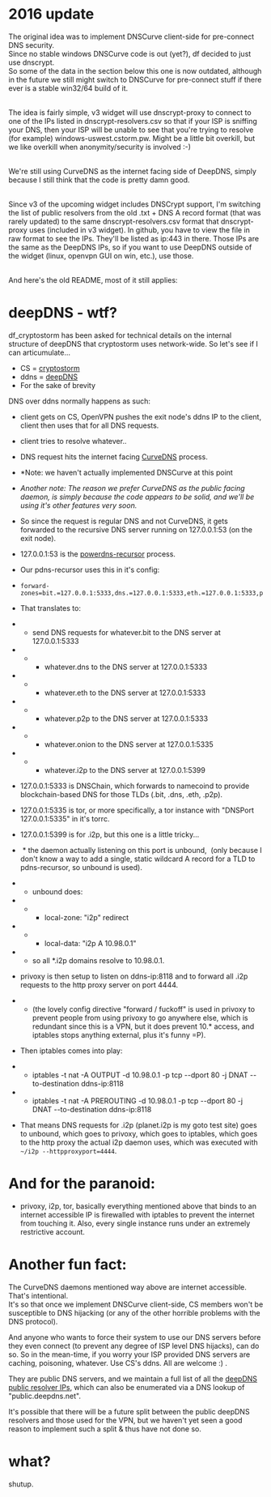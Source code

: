# 2016 update
The original idea was to implement DNSCurve client-side for pre-connect DNS security.<br>
Since no stable windows DNSCurve code is out (yet?), df decided to just use dnscrypt.<br>
So some of the data in the section below this one is now outdated, although in the future we still might switch to DNSCurve for pre-connect stuff if there ever is a stable win32/64 build of it.<br><br>

The idea is fairly simple, v3 widget will use dnscrypt-proxy to connect to one of the IPs listed in dnscrypt-resolvers.csv so that if your ISP is sniffing your DNS, then your ISP will be unable to see that you're trying to resolve (for example) windows-uswest.cstorm.pw. Might be a little bit overkill, but we like overkill when anonymity/security is involved :-)<br><br>

We're still using CurveDNS as the internet facing side of DeepDNS, simply because I still think that the code is pretty damn good.<br><br>

Since v3 of the upcoming widget includes DNSCrypt support, I'm switching the list of public resolvers from the old .txt + DNS A record format (that was rarely updated) to the same dnscrypt-resolvers.csv format that dnscrypt-proxy uses (included in v3 widget). In github, you have to view the file in raw format to see the IPs. They'll be listed as ip:443 in there. Those IPs are the same as the DeepDNS IPs, so if you want to use DeepDNS outside of the widget (linux, openvpn GUI on win, etc.), use those.<br><br>

And here's the old README, most of it still applies:

# deepDNS - wtf?

df_cryptostorm has been asked for technical details on the internal structure of deepDNS that cryptostorm uses network-wide. 
So let's see if I can articumulate...

  - CS = <a href="https://cryptostorm.is" target="_blank">cryptostorm</a>
  - ddns = <a href="http://deepdns.net" target="_blank">deepDNS</a>
  - For the sake of brevity

DNS over ddns normally happens as such:
 * client gets on CS, OpenVPN pushes the exit node's ddns IP to the client, client then uses that for all DNS requests.
 * client tries to resolve whatever..
 * DNS request hits the internet facing <a href="http://curvedns.on2it.net" target="_blank">CurveDNS</a> process.
 * *Note: we haven't actually implemented DNSCurve at this point
 * *Another note: The reason we prefer CurveDNS as the public facing daemon, is simply because the code appears to be solid, and we'll be using it's other features very soon.*
 * So since the request is regular DNS and not CurveDNS, it gets forwarded to the recursive DNS server running on 127.0.0.1:53 (on the exit node).
 * 127.0.0.1:53 is the <a href="https://doc.powerdns.com/md/recursor?" target="_blank">powerdns-recursor</a> process.
 * Our pdns-recursor uses this in it's config:  
*     forward-zones=bit.=127.0.0.1:5333,dns.=127.0.0.1:5333,eth.=127.0.0.1:5333,p2p.=127.0.0.1:5333,onion.=127.0.0.1:5335,i2p.=127.0.0.1:5399
 * That translates to:
 * * send DNS requests for whatever.bit to the DNS server at 127.0.0.1:5333
* *  * whatever.dns to the DNS server at 127.0.0.1:5333
* *  * whatever.eth to the DNS server at 127.0.0.1:5333
* *  * whatever.p2p to the DNS server at 127.0.0.1:5333
* *  * whatever.onion to the DNS server at 127.0.0.1:5335
* *  * whatever.i2p to the DNS server at 127.0.0.1:5399
 
* 127.0.0.1:5333 is DNSChain, which forwards to namecoind to provide blockchain-based DNS for those TLDs (.bit, .dns, .eth, .p2p).
*  127.0.0.1:5335 is tor, or more specifically, a tor instance with "DNSPort 127.0.0.1:5335" in it's torrc.
*  127.0.0.1:5399 is for .i2p, but this one is a little tricky...
*  * the daemon actually listening on this port is unbound,
  (only because I don't know a way to add a single, static wildcard A record for a TLD to pdns-recursor, so unbound is used).
* *  unbound does:
* * * local-zone: "i2p" redirect
* * * local-data: "i2p A 10.98.0.1"
* * so all *.i2p domains resolve to 10.98.0.1. 
* privoxy is then setup to listen on ddns-ip:8118 and to forward all .i2p requests to the http proxy server on port 4444.
* * (the lovely config directive "forward / fuckoff" is used in privoxy to prevent people from using privoxy to go anywhere else, which is redundant since this is a VPN, but it does prevent 10.* access, and iptables stops anything external, plus it's funny =P).
* Then iptables comes into play:
* * iptables -t nat -A OUTPUT     -d 10.98.0.1 -p tcp --dport 80 -j DNAT --to-destination ddns-ip:8118
* * iptables -t nat -A PREROUTING -d 10.98.0.1 -p tcp --dport 80 -j DNAT --to-destination ddns-ip:8118
* That means DNS requests for .i2p (planet.i2p is my goto test site) goes to unbound, which goes to privoxy, which goes to iptables,
  which goes to the http proxy the actual i2p daemon uses, which was executed with `~/i2p --httpproxyport=4444`.
  
# And for the paranoid:
* privoxy, i2p, tor, basically everything mentioned above that binds to an internet accessible IP is firewalled with iptables to prevent the internet from touching it.
Also, every single instance runs under an extremely restrictive account.

# Another fun fact:     
The CurveDNS daemons mentioned way above are internet accessible. 
 That's intentional.  
 It's so that once we implement DNSCurve client-side, CS members won't be susceptible to DNS hijacking (or any of the other horrible problems with the DNS protocol).
 
  And anyone who wants to force their system to use our DNS servers before they even connect (to prevent any degree of ISP level DNS hijacks), can do so. So in the mean-time, if you worry your ISP provided DNS servers are caching, poisoning, whatever. Use CS's ddns. All are welcome :) .

They are public DNS servers, and we maintain a full list of all the <a href="https://github.com/cryptostorm/cstorm_deepDNS/blob/master/dnscrypt-resolvers.csv" target="_blank">deepDNS public resolver IPs</a>, which can also be enumerated via a DNS lookup of "public.deepdns.net".

It's possible that there will be a future split between the public deepDNS resolvers and those used for the VPN, but we haven't yet seen a good reason to implement such a split & thus have not done so.

# what?
shutup.
